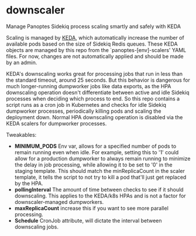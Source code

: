 # downscaler
Manage Panoptes Sidekiq process scaling smartly and safely with KEDA

Scaling is managed by [KEDA](https://keda.sh), which automatically increase the number of available pods based on the size of Sidekiq Redis queues. These KEDA objects are managed by this repo from the `panoptes-[env]-scalers' YAML files. For now, changes are not automatically applied and should be made by an admin.

KEDA's downscaling works great for processing jobs that run in less than the standard timeout, around 25 seconds. But this behavior is dangerous for much longer-running dumpworker jobs like data exports, as the HPA downscaling operation doesn't differentiate between active and idle Sidekiq processes when deciding which process to end. So this repo contains a script runs as a cron job in Kubernetes and checks for idle Sidekiq dumpworker processes, periodically killing pods and scaling the deployment down. Normal HPA downscaling operation is disabled via the KEDA scalers for dumpworker processes.

Tweakables:
* **MINIMUM_PODS** Env var, allows for a specified number of pods to remain running even when idle. For example, setting this to '1' could allow for a production dumpworker to always remain running to minimize the delay in job processing, while allowing it to be set to '0' in the staging template. This should match the minReplicaCount in the scaler template, it tells the script to not try to kill a pod that'll just get replaced by the HPA.
* **pollingInterval** The amount of time between checks to see if it should downscaling. This applies to the KEDA/k8s HPAs and is not a factor for downscaler-managed dumpworkers.
* **maxReplicaCount** increase this if you want to see more parallel processing.
* **Schedule** CronJob attribute, will dictate the interval between downscaling jobs.

